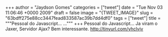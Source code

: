
+++
author = "Jaydson Gomes"
categories = ["tweet"]
date = "Tue Nov 03 11:06:46 +0000 2009"
draft = false
image = "{TWEET_IMAGE}"
slug = "63bdff275e88cc3447fead833587ac39b7dd4df0"
tags = ["tweet"]
title = """Pessoal do Javascript... ..."""
+++
Pessoal do Javascript... Ja viram o Jaxer, Servidor Ajax? Bem interessante. http://tinyurl.com/yhclvjv
